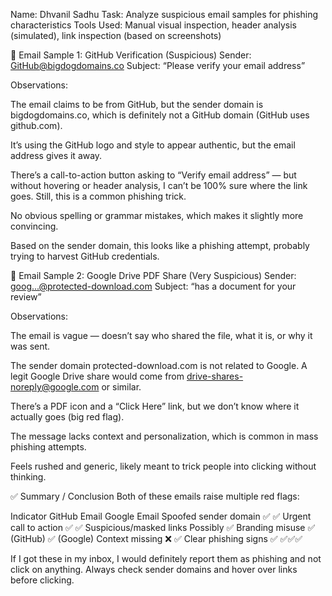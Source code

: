 Name: Dhvanil Sadhu
Task: Analyze suspicious email samples for phishing characteristics
Tools Used: Manual visual inspection, header analysis (simulated), link inspection (based on screenshots)

📨 Email Sample 1: GitHub Verification (Suspicious)
Sender: GitHub@bigdogdomains.co
Subject: “Please verify your email address”

Observations:

The email claims to be from GitHub, but the sender domain is bigdogdomains.co, which is definitely not a GitHub domain (GitHub uses github.com).

It’s using the GitHub logo and style to appear authentic, but the email address gives it away.

There’s a call-to-action button asking to “Verify email address” — but without hovering or header analysis, I can’t be 100% sure where the link goes. Still, this is a common phishing trick.

No obvious spelling or grammar mistakes, which makes it slightly more convincing.

Based on the sender domain, this looks like a phishing attempt, probably trying to harvest GitHub credentials.

📨 Email Sample 2: Google Drive PDF Share (Very Suspicious)
Sender: goog...@protected-download.com
Subject: “has a document for your review”

Observations:

The email is vague — doesn’t say who shared the file, what it is, or why it was sent.

The sender domain protected-download.com is not related to Google. A legit Google Drive share would come from drive-shares-noreply@google.com or similar.

There’s a PDF icon and a “Click Here” link, but we don’t know where it actually goes (big red flag).

The message lacks context and personalization, which is common in mass phishing attempts.

Feels rushed and generic, likely meant to trick people into clicking without thinking.

✅ Summary / Conclusion
Both of these emails raise multiple red flags:

Indicator	GitHub Email	Google Email
Spoofed sender domain	✅	✅
Urgent call to action	✅	✅
Suspicious/masked links	Possibly	✅
Branding misuse	✅ (GitHub)	✅ (Google)
Context missing	❌	✅
Clear phishing signs	✅	✅✅✅

If I got these in my inbox, I would definitely report them as phishing and not click on anything. Always check sender domains and hover over links before clicking.


